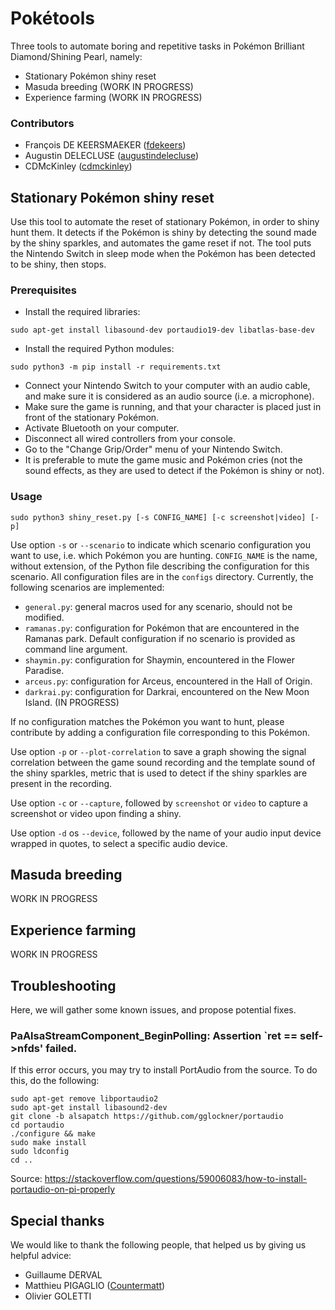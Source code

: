 # Pokétools

Three tools to automate boring and repetitive tasks in Pokémon Brilliant Diamond/Shining Pearl,
namely:
- Stationary Pokémon shiny reset
- Masuda breeding (WORK IN PROGRESS)
- Experience farming (WORK IN PROGRESS)

### Contributors

- François DE KEERSMAEKER ([fdekeers](https://github.com/fdekeers))
- Augustin DELECLUSE ([augustindelecluse](https://github.com/augustindelecluse))
- CDMcKinley ([cdmckinley](https://github.com/cdmckinley))

## Stationary Pokémon shiny reset

Use this tool to automate the reset of stationary Pokémon,
in order to shiny hunt them.
It detects if the Pokémon is shiny by detecting the sound made by the shiny sparkles,
and automates the game reset if not.
The tool puts the Nintendo Switch in sleep mode
when the Pokémon has been detected to be shiny,
then stops.

### Prerequisites

- Install the required libraries:
```shell
sudo apt-get install libasound-dev portaudio19-dev libatlas-base-dev
```
- Install the required Python modules:
```shell
sudo python3 -m pip install -r requirements.txt
```
- Connect your Nintendo Switch to your computer with an audio cable,
and make sure it is considered as an audio source (i.e. a microphone).
- Make sure the game is running,
and that your character is placed just in front of the stationary Pokémon.
- Activate Bluetooth on your computer.
- Disconnect all wired controllers from your console.
- Go to the "Change Grip/Order" menu of your Nintendo Switch.
- It is preferable to mute the game music and Pokémon cries
(not the sound effects, as they are used to detect if the Pokémon is shiny or not).

### Usage
```shell
sudo python3 shiny_reset.py [-s CONFIG_NAME] [-c screenshot|video] [-p]
```

Use option `-s` or `--scenario` to indicate which scenario configuration you want to use,
i.e. which Pokémon you are hunting.
`CONFIG_NAME` is the name, without extension, of the Python file describing the configuration for this scenario.
All configuration files are in the `configs` directory.
Currently, the following scenarios are implemented:
- `general.py`: general macros used for any scenario, should not be modified.
- `ramanas.py`: configuration for Pokémon that are encountered in the Ramanas park.
Default configuration if no scenario is provided as command line argument.
- `shaymin.py`: configuration for Shaymin, encountered in the Flower Paradise.
- `arceus.py`: configuration for Arceus, encountered in the Hall of Origin.
- `darkrai.py`: configuration for Darkrai, encountered on the New Moon Island. (IN PROGRESS)

If no configuration matches the Pokémon you want to hunt,
please contribute by adding a configuration file corresponding to this Pokémon.

Use option `-p` or `--plot-correlation` to save a graph showing the signal correlation
between the game sound recording and the template sound of the shiny sparkles,
metric that is used to detect if the shiny sparkles are present in the recording.

Use option `-c` or `--capture`, followed by `screenshot` or `video` to capture a screenshot
or video upon finding a shiny.

Use option `-d` os `--device`, followed by the name of your audio input device wrapped in quotes,
to select a specific audio device.

## Masuda breeding

WORK IN PROGRESS


## Experience farming

WORK IN PROGRESS


## Troubleshooting

Here, we will gather some known issues, and propose potential fixes.

### PaAlsaStreamComponent_BeginPolling: Assertion `ret == self->nfds' failed.

If this error occurs, you may try to install PortAudio from the source.
To do this, do the following:

```shell
sudo apt-get remove libportaudio2
sudo apt-get install libasound2-dev
git clone -b alsapatch https://github.com/gglockner/portaudio
cd portaudio
./configure && make
sudo make install
sudo ldconfig
cd ..
```

Source: https://stackoverflow.com/questions/59006083/how-to-install-portaudio-on-pi-properly

## Special thanks

We would like to thank the following people,
that helped us by giving us helpful advice:
- Guillaume DERVAL
- Matthieu PIGAGLIO ([Countermatt](https://github.com/Countermatt))
- Olivier GOLETTI
